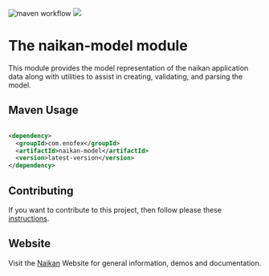 ![maven workflow](https://github.com/enofex/naikan-model/actions/workflows/maven.yml/badge.svg) [![](https://img.shields.io/badge/Java%20Version-20-orange)](/pom.xml)

# The naikan-model module

This module provides the model representation of the naikan application data along with utilities to
assist in creating,
validating, and parsing the model.

Maven Usage
-------------------

```xml

<dependency>
  <groupId>com.enofex</groupId>
  <artifactId>naikan-model</artifactId>
  <version>latest-version</version>
</dependency>
```

## Contributing

If you want to contribute to this project, then follow please
these [instructions](https://github.com/enofex/naikan/blob/main/CONTRIBUTING.md).

## Website

Visit the [Naikan](https://naikan.io) Website for general information, demos and documentation.
